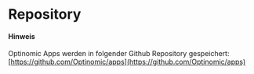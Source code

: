 # Repository



#### Hinweis
Optinomic Apps werden in folgender Github Repository gespeichert:     
[https://github.com/Optinomic/apps](https://github.com/Optinomic/apps)


